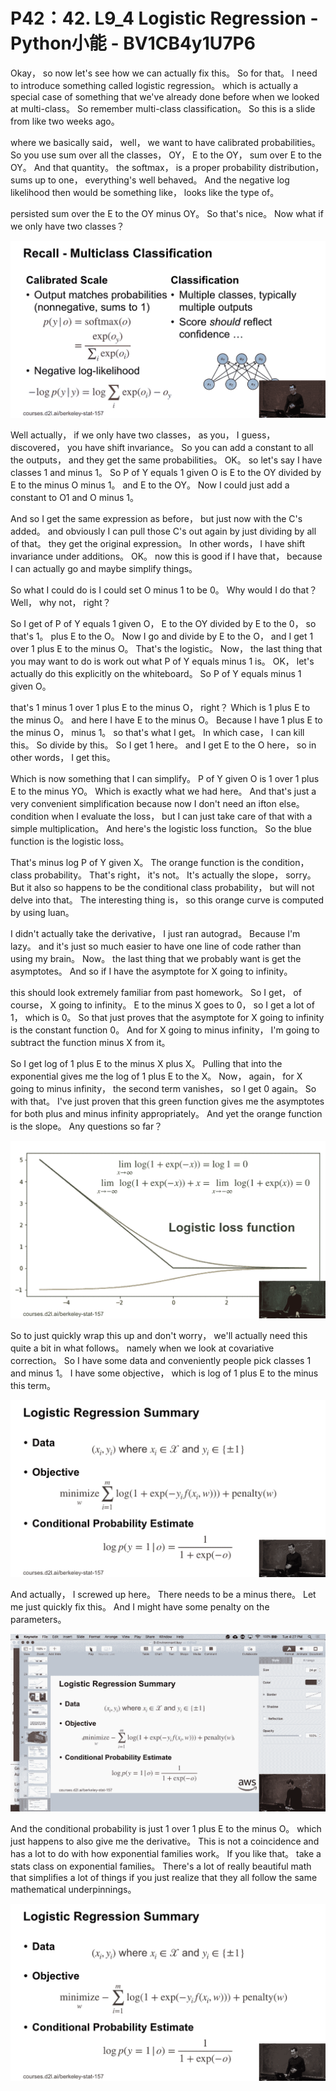 # P42：42. L9_4 Logistic Regression - Python小能 - BV1CB4y1U7P6

 Okay， so now let's see how we can actually fix this。 So for that。 I need to introduce something called logistic regression。 which is actually a special case of something that we've already done before when we looked at multi-class。 So remember multi-class classification。 So this is a slide from like two weeks ago。

 where we basically said， well， we want to have calibrated probabilities。 So you use sum over all the classes， OY， E to the OY， sum over E to the OY。 And that quantity。 the softmax， is a proper probability distribution， sums up to one， everything's well behaved。 And the negative log likelihood then would be something like， looks like the type of。

 persisted sum over the E to the OY minus OY。 So that's nice。 Now what if we only have two classes？





![](img/c99b1e13e6c2bc0ca826fc70993a2f8e_1.png)

 Well actually， if we only have two classes， as you， I guess， discovered， you have shift invariance。 So you can add a constant to all the outputs， and they get the same probabilities。 OK。 so let's say I have classes 1 and minus 1。 So P of Y equals 1 given O is E to the OY divided by E to the minus O minus 1。 and E to the OY。 Now I could just add a constant to O1 and O minus 1。

 And so I get the same expression as before， but just now with the C's added。 and obviously I can pull those C's out again by just dividing by all of that。 they get the original expression。 In other words， I have shift invariance under additions。 OK。 now this is good if I have that， because I can actually go and maybe simplify things。

 So what I could do is I could set O minus 1 to be 0。 Why would I do that？ Well， why not， right？

 So I get of P of Y equals 1 given O， E to the OY divided by E to the 0， so that's 1。 plus E to the O。 Now I go and divide by E to the O， and I get 1 over 1 plus E to the minus O。 That's the logistic。 Now， the last thing that you may want to do is work out what P of Y equals minus 1 is。 OK， let's actually do this explicitly on the whiteboard。 So P of Y equals minus 1 given O。

 that's 1 minus 1 over 1 plus E to the minus O， right？ Which is 1 plus E to the minus O。 and here I have E to the minus O。 Because I have 1 plus E to the minus O， minus 1。 so that's what I get。 In which case， I can kill this。 So divide by this。 So I get 1 here。 and I get E to the O here， so in other words， I get this。

 Which is now something that I can simplify。 P of Y given O is 1 over 1 plus E to the minus YO。 Which is exactly what we had here。 And that's just a very convenient simplification because now I don't need an ifton else。 condition when I evaluate the loss， but I can just take care of that with a simple multiplication。 And here's the logistic loss function。 So the blue function is the logistic loss。

 That's minus log P of Y given X。 The orange function is the condition， class probability。 That's right， it's not。 It's actually the slope， sorry。 But it also so happens to be the conditional class probability， but will not delve into that。 The interesting thing is， so this orange curve is computed by using luan。

 I didn't actually take the derivative， I just ran autograd。 Because I'm lazy。 and it's just so much easier to have one line of code rather than using my brain。 Now。 the last thing that we probably want is get the asymptotes。 And so if I have the asymptote for X going to infinity。

 this should look extremely familiar from past homework。 So I get， of course， X going to infinity。 E to the minus X goes to 0， so I get a lot of 1， which is 0。 So that just proves that the asymptote for X going to infinity is the constant function 0。 And for X going to minus infinity， I'm going to subtract the function minus X from it。

 So I get log of 1 plus E to the minus X plus X。 Pulling that into the exponential gives me the log of 1 plus E to the X。 Now， again， for X going to minus infinity， the second term vanishes， so I get 0 again。 So with that。 I've just proven that this green function gives me the asymptotes for both plus and minus infinity appropriately。 And yet the orange function is the slope。 Any questions so far？





![](img/c99b1e13e6c2bc0ca826fc70993a2f8e_3.png)

 So to just quickly wrap this up and don't worry， we'll actually need this quite a bit in what follows。 namely when we look at covariative correction。 So I have some data and conveniently people pick classes 1 and minus 1。 I have some objective， which is log of 1 plus E to the minus this term。



![](img/c99b1e13e6c2bc0ca826fc70993a2f8e_5.png)

 And actually， I screwed up here。 There needs to be a minus there。 Let me just quickly fix this。 And I might have some penalty on the parameters。

![](img/c99b1e13e6c2bc0ca826fc70993a2f8e_7.png)

 And the conditional probability is just 1 over 1 plus E to the minus O。 which just happens to also give me the derivative。 This is not a coincidence and has a lot to do with how exponential families work。 If you like that。 take a stats class on exponential families。 There's a lot of really beautiful math that simplifies a lot of things if you just realize that they all follow the same mathematical underpinnings。





![](img/c99b1e13e6c2bc0ca826fc70993a2f8e_9.png)